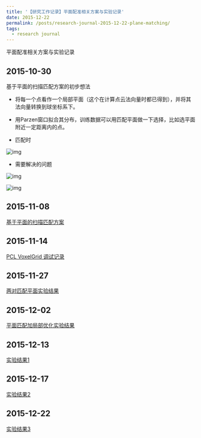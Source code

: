 ```yaml
---
title: '【研究工作记录】平面配准相关方案与实验记录'
date: 2015-12-22
permalink: /posts/research-journal-2015-12-22-plane-matching/
tags:
  - research journal
---
```


平面配准相关方案与实验记录

## 2015-10-30

基于平面的扫描匹配方案的初步想法

- 将每一个点看作一个局部平面（这个在计算点云法向量时都已得到），并将其法向量转换到球坐标系下。

- 用Parzen窗口拟合其分布，训练数据可以用匹配平面做一下选择，比如选平面附近一定距离内的点。

- 匹配时

![img](https://sunqinxuan.github.io/images/posts-research-journal-2015-10-30-img1.jpg)

- 需要解决的问题

![img](https://sunqinxuan.github.io/images/posts-research-journal-2015-10-30-img2.jpg)

![img](https://sunqinxuan.github.io/images/posts-research-journal-2015-10-30-img3.jpg)

## 2015-11-08

<a href="http://sunqinxuan.github.io/files/research-journal-2015-11-08-plane-matching.pdf">基于平面的扫描匹配方案</a>

## 2015-11-14

<a href="http://sunqinxuan.github.io/files/research-journal-2015-11-14-pcl-debug.pdf">PCL VoxelGrid 调试记录</a>

## 2015-11-27

<a href="http://sunqinxuan.github.io/files/research-journal-2015-11-27-2pln-ndt.pdf">两对匹配平面实验结果</a>

## 2015-12-02

<a href="http://sunqinxuan.github.io/files/research-journal-2015-12-02-2pln-opt.pdf">平面匹配加局部优化实验结果</a>

## 2015-12-13

<a href="http://sunqinxuan.github.io/files/research-journal-2015-12-13-expr1.pdf">实验结果1</a>

## 2015-12-17

<a href="http://sunqinxuan.github.io/files/research-journal-2015-12-17-expr2.pdf">实验结果2</a>

## 2015-12-22

<a href="http://sunqinxuan.github.io/files/research-journal-2015-12-22-expr3.pdf">实验结果3</a>